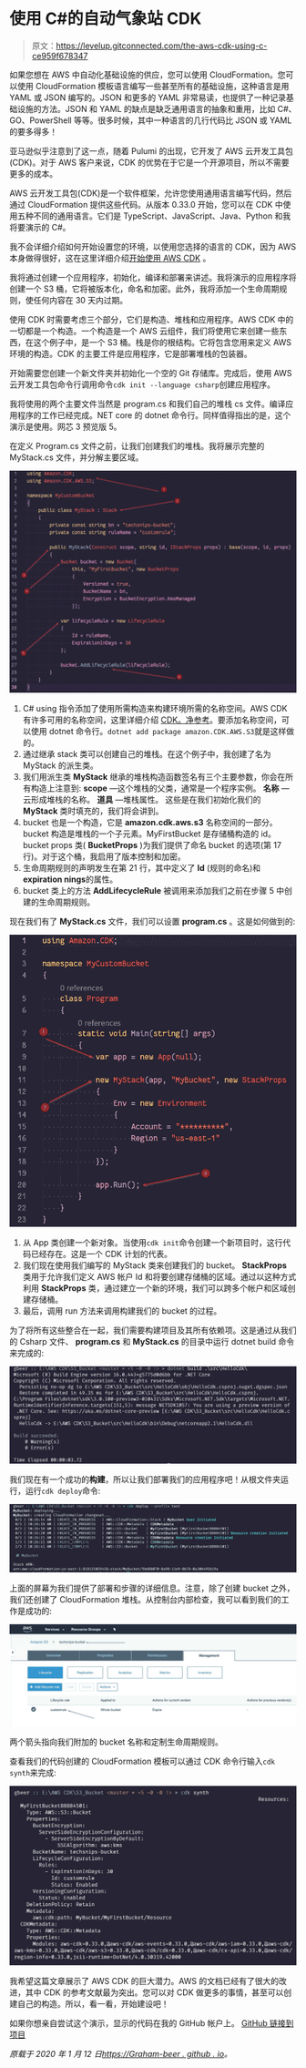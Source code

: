 # 使用 C#的自动气象站 CDK

> 原文：<https://levelup.gitconnected.com/the-aws-cdk-using-c-ce959f678347>

如果您想在 AWS 中自动化基础设施的供应，您可以使用 CloudFormation。您可以使用 CloudFormation 模板语言编写一些甚至所有的基础设施，这种语言是用 YAML 或 JSON 编写的。JSON 和更多的 YAML 非常易读，也提供了一种记录基础设施的方法。JSON 和 YAML 的缺点是缺乏通用语言的抽象和重用，比如 C#、GO、PowerShell 等等。很多时候，其中一种语言的几行代码比 JSON 或 YAML 的要多得多！

亚马逊似乎注意到了这一点，随着 Pulumi 的出现，它开发了 AWS 云开发工具包(CDK)。对于 AWS 客户来说，CDK 的优势在于它是一个开源项目，所以不需要更多的成本。

AWS 云开发工具包(CDK)是一个软件框架，允许您使用通用语言编写代码，然后通过 CloudFormation 提供这些代码。从版本 0.33.0 开始，您可以在 CDK 中使用五种不同的通用语言。它们是 TypeScript、JavaScript、Java、Python 和我将要演示的 C#。

我不会详细介绍如何开始设置您的环境，以使用您选择的语言的 CDK，因为 AWS 本身做得很好，这在这里详细介绍[开始使用 AWS CDK](https://docs.aws.amazon.com/cdk/latest/guide/getting_started.html) 。

我将通过创建一个应用程序，初始化，编译和部署来讲述。我将演示的应用程序将创建一个 S3 桶，它将被版本化，命名和加密。此外，我将添加一个生命周期规则，使任何内容在 30 天内过期。

使用 CDK 时需要考虑三个部分，它们是构造、堆栈和应用程序。AWS CDK 中的一切都是一个构造。一个构造是一个 AWS 云组件，我们将使用它来创建一些东西，在这个例子中，是一个 S3 桶。栈是你的根结构。它将包含您用来定义 AWS 环境的构造。CDK 的主要工件是应用程序，它是部署堆栈的包装器。

开始需要您创建一个新文件夹并初始化一个空的 Git 存储库。完成后，使用 AWS 云开发工具包命令行调用命令`cdk init --language csharp`创建应用程序。

我将使用的两个主要文件当然是 program.cs 和我们自己的堆栈 cs 文件。编译应用程序的工作已经完成。NET core 的 dotnet 命令行。同样值得指出的是，这个演示是使用。网芯 3 预览版 5。

在定义 Program.cs 文件之前，让我们创建我们的堆栈。我将展示完整的 MyStack.cs 文件，并分解主要区域。

![](img/48482ac7c767664d406654f25abd6ea1.png)

1.  C# using 指令添加了使用所需构造来构建环境所需的名称空间。AWS CDK 有许多可用的名称空间，这里详细介绍 [CDK。净参考](https://docs.aws.amazon.com/cdk/api/latest/dotnet/api/index.html)。要添加名称空间，可以使用 dotnet 命令行。`dotnet add package amazon.CDK.AWS.S3`就是这样做的。
2.  通过继承 stack 类可以创建自己的堆栈。在这个例子中，我创建了名为 MyStack 的派生类。
3.  我们用派生类 **MyStack** 继承的堆栈构造函数签名有三个主要参数，你会在所有构造上注意到:
    **scope** —这个堆栈的父类，通常是一个程序实例。
    **名称** —云形成堆栈的名称。
    **道具** —堆栈属性。
    这些是在我们初始化我们的 **MyStack** 类时填充的，我们将会讲到。
4.  bucket 也是一个构造，它是 **amazon.cdk.aws.s3** 名称空间的一部分。bucket 构造是堆栈的一个子元素。MyFirstBucket 是存储桶构造的 id。bucket props 类( **BucketProps** )为我们提供了命名 bucket 的选项(第 17 行)。对于这个桶，我启用了版本控制和加密。
5.  生命周期规则的声明发生在第 21 行，其中定义了 **Id** (规则的命名)和**expiration nings**的属性。
6.  bucket 类上的方法 **AddLifecycleRule** 被调用来添加我们之前在步骤 5 中创建的生命周期规则。

现在我们有了 **MyStack.cs** 文件，我们可以设置 **program.cs** 。这是如何做到的:

![](img/fd19c848834444b549761f2c9a05d408.png)

1.  从 App 类创建一个新对象。当使用`cdk init`命令创建一个新项目时，这行代码已经存在。这是一个 CDK 计划的代表。
2.  我们现在使用我们编写的 MyStack 类来创建我们的 bucket。 **StackProps** 类用于允许我们定义 AWS 帐户 Id 和将要创建存储桶的区域。通过以这种方式利用 **StackProps** 类，通过建立一个新的环境，我们可以跨多个帐户和区域创建存储桶。
3.  最后，调用 run 方法来调用构建我们的 bucket 的过程。

为了将所有这些整合在一起，我们需要构建项目及其所有依赖项。这是通过从我们的 Csharp 文件、 **program.cs** 和 **MyStack.cs** 的目录中运行 dotnet build 命令来完成的:

![](img/00f99f407b1680d6fb6d8e13d2b93817.png)

我们现在有一个成功的**构建**，所以让我们部署我们的应用程序吧！从根文件夹运行，运行`cdk deploy`命令:

![](img/cda4bde13137e640159bcba917cda725.png)

上面的屏幕为我们提供了部署和步骤的详细信息。注意，除了创建 bucket 之外，我们还创建了 CloudFormation 堆栈。从控制台内部检查，我可以看到我们的工作是成功的:

![](img/7f42aa984f06f618c29457382670a629.png)

两个箭头指向我们附加的 bucket 名称和定制生命周期规则。

查看我们的代码创建的 CloudFormation 模板可以通过 CDK 命令行输入`cdk synth`来完成:

![](img/667b43a79f0d3e5a5186872886bed7ee.png)

我希望这篇文章展示了 AWS CDK 的巨大潜力。AWS 的文档已经有了很大的改进，其中 CDK 的参考文献最为突出。您可以对 CDK 做更多的事情，甚至可以创建自己的构造。所以，看一看，开始建设吧！

如果你想亲自尝试这个演示，显示的代码在我的 GitHub 帐户上。 [GitHub 链接到项目](https://github.com/Graham-Beer/AWS_CDK_S3Bucket)

*原载于 2020 年 1 月 12 日*[*https://Graham-beer . github . io*](https://graham-beer.github.io/2020/aws-cdk-csharp-8/)*。*